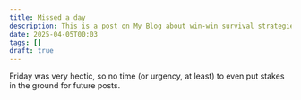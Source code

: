 ```yaml
---
title: Missed a day
description: This is a post on My Blog about win-win survival strategies.
date: 2025-04-05T00:03
tags: []
draft: true
---
```

Friday was very hectic, so no time (or urgency, at least) to even put stakes in the ground for future posts.